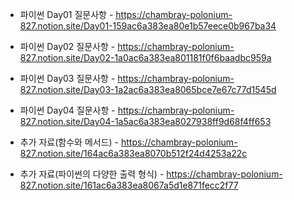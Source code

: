- 파이썬 Day01 질문사항 - https://chambray-polonium-827.notion.site/Day01-159ac6a383ea80e1b57eece0b967ba34 <br>
- 파이썬 Day02 질문사항 - https://chambray-polonium-827.notion.site/Day02-1a0ac6a383ea801181f0f6baadbc959a <br>
- 파이썬 Day03 질문사항 - https://chambray-polonium-827.notion.site/Day03-1a2ac6a383ea8065bce7e67c77d1545d <br>
- 파이썬 Day04 질문사항 - https://chambray-polonium-827.notion.site/Day04-1a5ac6a383ea8027938ff9d68f4ff653 <br>

- 추가 자료(함수와 메서드) - https://chambray-polonium-827.notion.site/164ac6a383ea8070b512f24d4253a22c <br>
- 추가 자료(파이썬의 다양한 출력 형식) - https://chambray-polonium-827.notion.site/161ac6a383ea8067a5d1e871fecc2f77 <br>